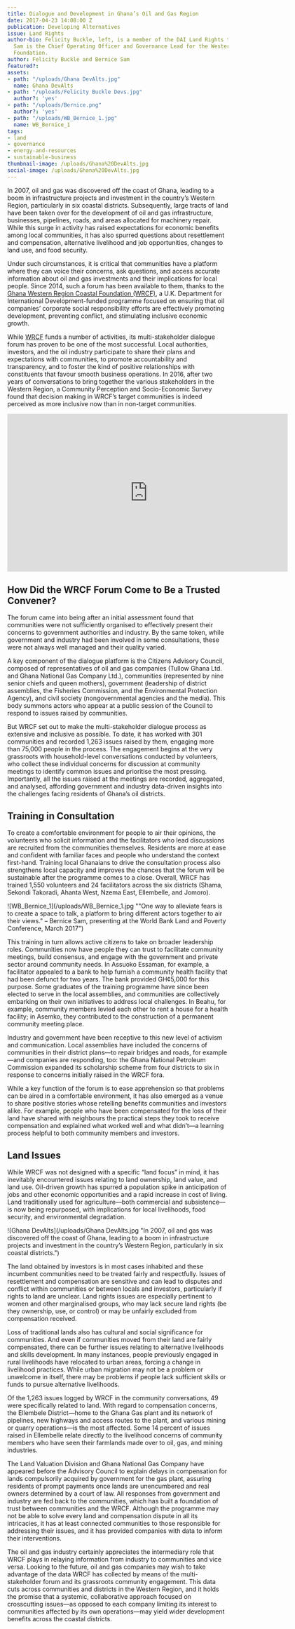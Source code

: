 ```yaml
---
title: Dialogue and Development in Ghana’s Oil and Gas Region
date: 2017-04-23 14:08:00 Z
publication: Developing Alternatives
issue: Land Rights
author-bio: Felicity Buckle, left, is a member of the DAI Land Rights team and Bernice
  Sam is the Chief Operating Officer and Governance Lead for the Western Region Coastal
  Foundation.
author: Felicity Buckle and Bernice Sam
featured?: 
assets:
- path: "/uploads/Ghana DevAlts.jpg"
  name: Ghana DevAlts
- path: "/uploads/Felicity Buckle Devs.jpg"
  author?: 'yes'
- path: "/uploads/Bernice.png"
  author?: 'yes'
- path: "/uploads/WB_Bernice_1.jpg"
  name: WB_Bernice_1
tags:
- land
- governance
- energy-and-resources
- sustainable-business
thumbnail-image: /uploads/Ghana%20DevAlts.jpg
social-image: /uploads/Ghana%20DevAlts.jpg
---
```


In 2007, oil and gas was discovered off the coast of Ghana, leading to a boom in infrastructure projects and investment in the country’s Western Region, particularly in six coastal districts. Subsequently, large tracts of land have been taken over for the development of oil and gas infrastructure, businesses, pipelines, roads, and areas allocated for machinery repair. While this surge in activity has raised expectations for economic benefits among local communities, it has also spurred questions about resettlement and compensation, alternative livelihood and job opportunities, changes to land use, and food security. 



Under such circumstances, it is critical that communities have a platform where they can voice their concerns, ask questions, and access accurate information about oil and gas investments and their implications for local people. Since 2014, such a forum has been available to them, thanks to the [Ghana Western Region Coastal Foundation (WRCF)](https://www.dai.com/our-work/projects/ghana-western-region-coastal-foundation-wcrf), a U.K. Department for International Development-funded programme focused on ensuring that oil companies’ corporate social responsibility efforts are effectively promoting development, preventing conflict, and stimulating inclusive economic growth. 

While [WRCF](http://wrcfghana.org/) funds a number of activities, its multi-stakeholder dialogue forum has proven to be one of the most successful. Local authorities, investors, and the oil industry participate to share their plans and expectations with communities, to promote accountability and transparency, and to foster the kind of positive relationships with constituents that favour smooth business operations. In 2016, after two years of conversations to bring together the various stakeholders in the Western Region, a Community Perception and Socio-Economic Survey found that decision making in WRCF’s target communities is indeed perceived as more inclusive now than in non-target communities.

<iframe src="https://player.vimeo.com/video/211697297" width="640" height="360" frameborder="0" webkitallowfullscreen mozallowfullscreen allowfullscreen></iframe>

## How Did the WRCF Forum Come to Be a Trusted Convener?
The forum came into being after an initial assessment found that communities were not sufficiently organised to effectively present their concerns to government authorities and industry. By the same token, while government and industry had been involved in some consultations, these were not always well managed and their quality varied. 

A key component of the dialogue platform is the Citizens Advisory Council, composed of representatives of oil and gas companies (Tullow Ghana Ltd. and Ghana National Gas Company Ltd.), communities (represented by nine senior chiefs and queen mothers), government (leadership of district assemblies, the Fisheries Commission, and the Environmental Protection Agency), and civil society (nongovernmental agencies and the media). This body summons actors who appear at a public session of the Council to respond to issues raised by communities. 

But WRCF set out to make the multi-stakeholder dialogue process as extensive and inclusive as possible. To date, it has worked with 301 communities and recorded 1,263 issues raised by them, engaging more than 75,000 people in the process. The engagement begins at the very grassroots with household-level conversations conducted by volunteers, who collect these individual concerns for discussion at community meetings to identify common issues and prioritise the most pressing. Importantly, all the issues raised at the meetings are recorded, aggregated, and analysed, affording government and industry data-driven insights into the challenges facing residents of Ghana’s oil districts.

## Training in Consultation
To create a comfortable environment for people to air their opinions, the volunteers who solicit information and the facilitators who lead discussions are recruited from the communities themselves. Residents are more at ease and confident with familiar faces and people who understand the context first-hand. Training local Ghanaians to drive the consultation process also strengthens local capacity and improves the chances that the forum will be sustainable after the programme comes to a close. Overall, WRCF has trained 1,550 volunteers and 24 facilitators across the six districts (Shama, Sekondi Takoradi, Ahanta West, Nzema East, Ellembelle, and Jomoro). 

![WB_Bernice_1](/uploads/WB_Bernice_1.jpg ""One way to alleviate fears is to create a space to talk, a platform to bring different actors together to air their views." – Bernice Sam, presenting at the World Bank Land and Poverty Conference, March 2017") 

This training in turn allows active citizens to take on broader leadership roles. Communities now have people they can trust to facilitate community meetings, build consensus, and engage with the government and private sector around community needs. In Assuoko Essaman, for example, a facilitator appealed to a bank to help furnish a community health facility that had been defunct for two years. The bank provided GH¢5,000 for this purpose. 
Some graduates of the training programme have since been elected to serve in the local assemblies, and communities are collectively embarking on their own initiatives to address local challenges. In Beahu, for example, community members levied each other to rent a house for a health facility; in Asemko, they contributed to the construction of a permanent community meeting place. 

Industry and government have been receptive to this new level of activism and communication. Local assemblies have included the concerns of communities in their district plans—to repair bridges and roads, for example—and companies are responding, too: the Ghana National Petroleum Commission expanded its scholarship scheme from four districts to six in response to concerns initially raised in the WRCF fora.

While a key function of the forum is to ease apprehension so that problems can be aired in a comfortable environment, it has also emerged as a venue to share positive stories whose retelling benefits communities and investors alike. For example, people who have been compensated for the loss of their land have shared with neighbours the practical steps they took to receive compensation and explained what worked well and what didn’t—a learning process helpful to both community members and investors. 

## Land Issues

While WRCF was not designed with a specific “land focus” in mind, it has inevitably encountered issues relating to land ownership, land value, and land use. Oil-driven growth has spurred a population spike in anticipation of jobs and other economic opportunities and a rapid increase in cost of living. Land traditionally used for agriculture—both commercial and subsistence—is now being repurposed, with implications for local livelihoods, food security, and environmental degradation. 

![Ghana DevAlts](/uploads/Ghana DevAlts.jpg "In 2007, oil and gas was discovered off the coast of Ghana, leading to a boom in infrastructure projects and investment in the country’s Western Region, particularly in six coastal districts.") 

The land obtained by investors is in most cases inhabited and these incumbent communities need to be treated fairly and respectfully. Issues of resettlement and compensation are sensitive and can lead to disputes and conflict within communities or between locals and investors, particularly if rights to land are unclear. Land rights issues are especially pertinent to women and other marginalised groups, who may lack secure land rights (be they ownership, use, or control) or may be unfairly excluded from compensation received. 

Loss of traditional lands also has cultural and social significance for communities. And even if communities moved from their land are fairly compensated, there can be further issues relating to alternative livelihoods and skills development. In many instances, people previously engaged in rural livelihoods have relocated to urban areas, forcing a change in livelihood practices. While urban migration may not be a problem or unwelcome in itself, there may be problems if people lack sufficient skills or funds to pursue alternative livelihoods. 

Of the 1,263 issues logged by WRCF in the community conversations, 49 were specifically related to land. With regard to compensation concerns, the Ellembele District—home to the Ghana Gas plant and its network of pipelines, new highways and access routes to the plant, and various mining or quarry operations—is the most affected. Some 14 percent of issues raised in Ellembelle relate directly to the livelihood concerns of community members who have seen their farmlands made over to oil, gas, and mining industries.

The Land Valuation Division and Ghana National Gas Company have appeared before the Advisory Council to explain delays in compensation for lands compulsorily acquired by government for the gas plant, assuring residents of prompt payments once lands are unencumbered and real owners determined by a court of law. All responses from government and industry are fed back to the communities, which has built a foundation of trust between communities and the WRCF. Although the programme may not be able to solve every land and compensation dispute in all its intricacies, it has at least connected communities to those responsible for addressing their issues, and it has provided companies with data to inform their interventions. 

The oil and gas industry certainly appreciates the intermediary role that WRCF plays in relaying information from industry to communities and vice versa. Looking to the future, oil and gas companies may wish to take advantage of the data WRCF has collected by means of the multi-stakeholder forum and its grassroots community engagement. This data cuts across communities and districts in the Western Region, and it holds the promise that a systemic, collaborative approach focused on crosscutting issues—as opposed to each company limiting its interest to communities affected by its own operations—may yield wider development benefits across the coastal districts.
